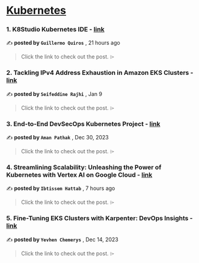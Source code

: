 
<h1><a href=https://medium.com/tag/kubernetes/recommended target="_blank" rel="noopener noreferrer">Kubernetes</a></h1>
<h3>1. K8Studio Kubernetes IDE - <a href=https://medium.com/itnext/k8studio-kubernetes-ide-3e2979457b9e?source=tag_recommended_feed---------0-84----------kubernetes----------5e7942d1_4aa1_4902_be44_c6346f992552------- target="_blank" rel="noopener noreferrer">link</a></h3>

✍️ **posted by `Guillermo Quiros`** <date> , 21 hours ago</date>

<blockquote>Click the link to check out the post. ⌲</blockquote>

<h3>2. Tackling IPv4 Address Exhaustion in Amazon EKS Clusters - <a href=https://medium.com/itnext/tackling-ipv4-address-exhaustion-in-amazon-eks-clusters-1ec8a2dc0c30?source=tag_recommended_feed---------1-107----------kubernetes----------5e7942d1_4aa1_4902_be44_c6346f992552------- target="_blank" rel="noopener noreferrer">link</a></h3>

✍️ **posted by `Seifeddine Rajhi`** <date> , Jan 9</date>

<blockquote>Click the link to check out the post. ⌲</blockquote>

<h3>3. End-to-End DevSecOps Kubernetes Project - <a href=https://medium.com/devops-dev/end-to-end-devsecops-kubernetes-project-4259f90722ef?source=tag_recommended_feed---------2-85----------kubernetes----------5e7942d1_4aa1_4902_be44_c6346f992552------- target="_blank" rel="noopener noreferrer">link</a></h3>

✍️ **posted by `Aman Pathak`** <date> , Dec 30, 2023</date>

<blockquote>Click the link to check out the post. ⌲</blockquote>

<h3>4. Streamlining Scalability: Unleashing the Power of Kubernetes with Vertex AI on Google Cloud - <a href=https://medium.com/@ibty.hattab/streamlining-scalability-unleashing-the-power-of-kubernetes-with-vertex-ai-on-google-cloud-7574a0ce10e7?source=tag_recommended_feed---------3-84----------kubernetes----------5e7942d1_4aa1_4902_be44_c6346f992552------- target="_blank" rel="noopener noreferrer">link</a></h3>

✍️ **posted by `Ibtissem Hattab`** <date> , 7 hours ago</date>

<blockquote>Click the link to check out the post. ⌲</blockquote>

<h3>5. Fine-Tuning EKS Clusters with Karpenter: DevOps Insights - <a href=https://medium.com/@yevvhen/fine-tuning-eks-clusters-with-karpenter-devops-insights-159689e5160e?source=tag_recommended_feed---------4-107----------kubernetes----------5e7942d1_4aa1_4902_be44_c6346f992552------- target="_blank" rel="noopener noreferrer">link</a></h3>

✍️ **posted by `Yevhen Chemerys`** <date> , Dec 14, 2023</date>

<blockquote>Click the link to check out the post. ⌲</blockquote>

